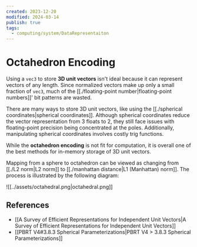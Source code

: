 ```yaml
---
created: 2023-12-20
modified: 2024-03-14
publish: true
tags:
  - computing/system/DataRepresentaiton
---
```


# Octahedron Encoding
Using a `vec3` to store **3D unit vectors** isn't ideal because it can represent vectors of any length. Since normalized vectors make up only a small fraction of `vec3`, much of the [[./floating-point number|floating-point numbers]]' bit patterns are wasted.

There are many ways to store 3D unit vectors, like using the [[./spherical coordinates|spherical coordinates]]. Although spherical coordinates reduce the vector representation from 3 floats to 2, they still face issues with floating-point precision being concentrated at the poles. Additionally, manipulating spherical coordinates involves costly trig functions.

While the **octahedron encoding** is not fit for computation, it is overall one of the best methods for in-memory storage of 3D unit vectors.

Mapping from a sphere to octahedron can be viewed as changing from [[./L2 norm|L2 norm]] to [[./manhattan distance|L1 (Manhattan) norm]]. The process is illustrated by the following diagram:

![[../assets/octahedral.png|octahedral.png]]

## References
- [[A Survey of Efficient Representations for Independent Unit Vectors|A Survey of Efficient Representations for Independent Unit Vectors]]
- [[PBRT V4#3.8.3 Spherical Parameterizations|PBRT V4 > 3.8.3 Spherical Parameterizations]]